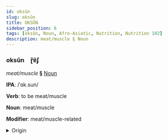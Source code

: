 ```yaml
---
id: oksûn
slug: oksûn
title: OKSÛN
sidebar_position: 6
tags: [oksûn, Noun, Afro-Asiatic, Nutrition, Nutrition 102]
description: meat/muscle § Noun
---
```


### oksûn&emsp;<span kind="abugida">ɽ̑ɐ̃ʄ</span>

*meat/muscle* **§** [Noun](../../tags/Noun)

**IPA**: /ˈɑk.sun/

**Verb**: to be meat/muscle

**Noun**: meat/muscle

**Modifier**: meat/muscle-related

<details>
    <summary>Origin</summary>
    Kabyle aksum /ˈaksum/<br/>
    <em>Afro-Asiatic Language Family</em>
</details>